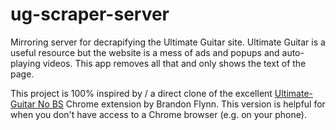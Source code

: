 # ug-scraper-server

Mirroring server for decrapifying the Ultimate Guitar site. Ultimate Guitar is a useful resource but the website is a mess of ads and popups and auto-playing videos. This app removes all that and only shows the text of the page.

This project is 100% inspired by / a direct clone of the excellent [Ultimate-Guitar No BS][ugnbs] Chrome extension by Brandon Flynn. This version is helpful for when you don't have access to a Chrome browser (e.g. on your phone).

[ugnbs]: https://chromewebstore.google.com/detail/ultimate-guitar-no-bs/jmpkkadmknlnfhodidloffadbagededm
